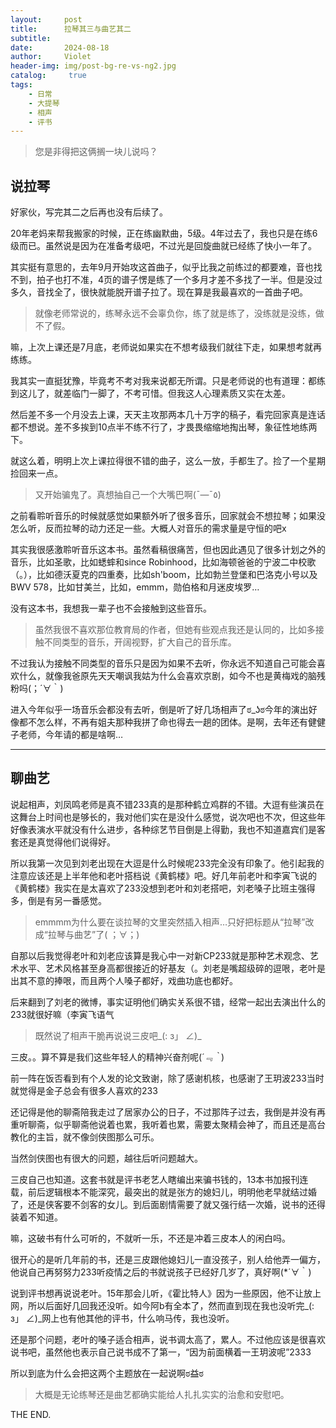 ```yaml
---
layout:     post
title:      拉琴其三与曲艺其二
subtitle:  
date:       2024-08-18
author:     Violet
header-img: img/post-bg-re-vs-ng2.jpg
catalog: 	 true
tags:
    - 日常
    - 大提琴
    - 相声
    - 评书
---
```

> 您是非得把这俩搁一块儿说吗？

## 说拉琴
好家伙，写完其二之后再也没有后续了。

20年老妈来帮我搬家的时候，正在练幽默曲，5级。4年过去了，我也只是在练6级而已。虽然说是因为在准备考级吧，不过光是回旋曲就已经练了快小一年了。

其实挺有意思的，去年9月开始攻这首曲子，似乎比我之前练过的都要难，音也找不到，拍子也打不准，4页的谱子愣是练了一个多月才差不多找了一半。但是没过多久，音找全了，很快就能脱开谱子拉了。现在算是我最喜欢的一首曲子吧。

> 就像老师常说的，练琴永远不会辜负你，练了就是练了，没练就是没练，做不了假。

嘛，上次上课还是7月底，老师说如果实在不想考级我们就往下走，如果想考就再练练。

我其实一直挺犹豫，毕竟考不考对我来说都无所谓。只是老师说的也有道理：都练到这儿了，就差临门一脚了，不考可惜。但我这人心理素质又实在太差。

然后差不多一个月没去上课，天天主攻那两本几十万字的稿子，看完回家真是连话都不想说。差不多挨到10点半不练不行了，才畏畏缩缩地掏出琴，象征性地练两下。

就这么着，明明上次上课拉得很不错的曲子，这么一放，手都生了。捡了一个星期捡回来一点。

> 又开始骗鬼了。真想抽自己一个大嘴巴啊(¯―¯٥)

之前看聆听音乐的时候就感觉如果额外听了很多音乐，回家就会不想拉琴；如果没怎么听，反而拉琴的动力还足一些。大概人对音乐的需求量是守恒的吧x

其实我很感激聆听音乐这本书。虽然看稿很痛苦，但也因此遇见了很多计划之外的音乐，比如圣歌，比如蟋蟀和since Robinhood，比如海顿爸爸的宁波二中校歌（。），比如德沃夏克的四重奏，比如sh'boom，比如勃兰登堡和巴洛克小号以及BWV 578，比如甘美兰，比如，emmm，勋伯格和月迷皮埃罗…

没有这本书，我想我一辈子也不会接触到这些音乐。

> 虽然我很不喜欢那位教育局的作者，但她有些观点我还是认同的，比如多接触不同类型的音乐，开阔视野，扩大自己的音乐库。

不过我认为接触不同类型的音乐只是因为如果不去听，你永远不知道自己可能会喜欢什么，就像我爸原先天天嘲讽我姑为什么会喜欢京剧，如今不也是黄梅戏的脑残粉吗(；´∀｀)

进入今年似乎一场音乐会都没有去听，倒是听了好几场相声了ಠ_ʖಠ今年的演出好像都不怎么样，不再有姐夫那种我拼了命也得去一趟的团体。是啊，去年还有健健子老师，今年请的都是啥啊…

***

## 聊曲艺
说起相声，刘凤鸣老师是真不错233真的是那种鹤立鸡群的不错。大逗有些演员在这舞台上时间也是够长的，我对他们实在是没什么感觉，说次吧也不次，但这些年好像表演水平就没有什么进步，各种综艺节目倒是上得勤，我也不知道嘉宾们是客套还是真觉得他们说得好。

所以我第一次见到刘老出现在大逗是什么时候呢233完全没有印象了。他引起我的注意应该还是上半年他和老叶搭档说《黄鹤楼》吧。好几年前老叶和李寅飞说的《黄鹤楼》我实在是太喜欢了233没想到老叶和刘老搭吧，刘老嗓子比班主强得多，倒是有另一番感觉。

> emmmm为什么要在谈拉琴的文里突然插入相声…只好把标题从“拉琴”改成“拉琴与曲艺”了( ；∀；)

自那以后我觉得老叶和刘老应该算是我心中一对新CP233就是那种艺术观念、艺术水平、艺术风格甚至身高都很接近的好基友（。刘老是嘴超级碎的逗哏，老叶是出其不意的捧哏，而且两个人嗓子都好，戏曲功底也都好。

后来翻到了刘老的微博，事实证明他们确实关系很不错，经常一起出去演出什么的233就很好嘛（李寅飞语气

> 既然说了相声干脆再说说三皮吧_(: з」 ∠)_

三皮。。算不算是我们这些年轻人的精神兴奋剂呢(*´﹃｀*)

前一阵在饭否看到有个人发的论文致谢，除了感谢机核，也感谢了王玥波233当时就觉得是金子总会有很多人喜欢的233

还记得是他的聊斋陪我走过了居家办公的日子，不过那阵子过去，我倒是并没有再重听聊斋，似乎聊斋他说着也累，我听着也累，需要太聚精会神了，而且还是高台教化的主旨，就不像剑侠图那么可乐。

当然剑侠图也有很大的问题，越往后听问题越大。

三皮自己也知道。这套书就是评书老艺人瞎编出来骗书钱的，13本书加报刊连载，前后逻辑根本不能深究，最突出的就是张方的媳妇儿，明明他老早就结过婚了，还是侠客要不剑客的女儿。到后面剧情需要了就又强行结一次婚，说书的还得装着不知道。

嘛，这破书有什么可听的，不就听一乐，不还是冲着三皮本人的闲白吗。

很开心的是听几年前的书，还是三皮跟他媳妇儿一直没孩子，别人给他弄一偏方，他说自己再努努力233听疫情之后的书就说孩子已经好几岁了，真好啊(*´∀｀)

说到评书想再说说老叶。15年那会儿听，《霍比特人》因为一些原因，他不让放上网，所以后面好几回我还没听。如今阿b有全本了，然而直到现在我也没听完_(: з」 ∠)_网上也有他其他的评书，什么响马传，我也没听。

还是那个问题，老叶的嗓子适合相声，说书调太高了，累人。不过他应该是很喜欢说书吧，虽然他也表示自己说书成不了第一，“因为前面横着一王玥波呢”2333

所以到底为什么会把这两个主题放在一起说啊ಠ益ಠ

> 大概是无论练琴还是曲艺都确实能给人扎扎实实的治愈和安慰吧。

THE END.
